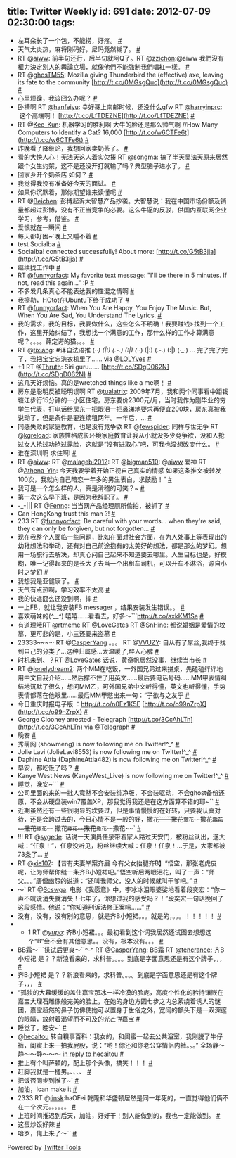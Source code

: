 title: Twitter Weekly
id: 691
date: 2012-07-09 02:30:00
tags:
---

*   左耳朵长了一个包，不能捞，好疼。  [#](http://twitter.com/tencrance/statuses/221429191923597312)
*   天气太炎热，麻将刚码好，尼玛竟然糊了。  [#](http://twitter.com/tencrance/statuses/221428295974129665)
*   RT @[aiww](http://twitter.com/aiww): 前半句还行，后半句就阿Q了。RT @[zzichon](http://twitter.com/zzichon):@aiww 我們沒有權力決定別人的輿論立場，就像他們不能強制我們唱紅一樣。  [#](http://twitter.com/tencrance/statuses/221427647882854400)
*   RT @[ghosTM55](http://twitter.com/ghosTM55): Mozilla giving Thunderbird the (effective) axe, leaving its fate to the community [http://t.co/0MGsgQuc](http://t.co/0MGsgQuc)  [#](http://twitter.com/tencrance/statuses/221427469746573313)
*   心里烦躁，我该囧么办呢？  [#](http://twitter.com/tencrance/statuses/221427427862265856)
*   卧槽啊 RT @[hanfeiyu](http://twitter.com/hanfeiyu): 幸好哥上南邮时候，还没什么gfw RT @[harryinprc](http://twitter.com/harryinprc):  这个高端啊！ [http://t.co/LfTDEZNE](http://t.co/LfTDEZNE)  [#](http://twitter.com/tencrance/statuses/221282835338760193)
*   RT @[Kee_Kun](http://twitter.com/Kee_Kun): 机器学习的胜利啊 大牛的脸还是那么帅气啊 //How Many Computers to Identify a Cat? 16,000 [http://t.co/w6CTFe6t](http://t.co/w6CTFe6t)  [#](http://twitter.com/tencrance/statuses/221170374233165825)
*   昨晚看了降级论，我想回家卖奶茶了。  [#](http://twitter.com/tencrance/statuses/221169699390636032)
*   看的大快人心！无法天这人着实欠揍 RT @[songma](http://twitter.com/songma): 搞了半天吴法天原来居然跟个女生约架，这不是还没开打就输了吗？典型脑子进水了。  [#](http://twitter.com/tencrance/statuses/221139648594972673)
*   回家乡开个奶茶店 如何？  [#](http://twitter.com/tencrance/statuses/221091905683988481)
*   我觉得我没有准备好今天的面试。  [#](http://twitter.com/tencrance/statuses/221091845705441282)
*   如果你沉默着，那你期望谁来读懂呢  [#](http://twitter.com/tencrance/statuses/220887144510656513)
*   RT @[Beichen](http://twitter.com/Beichen): 彭博起诉大智慧产品抄袭。大智慧说：我在中国市场份额及销量都超过彭博，没有不正当竞争的必要。这么牛逼的反驳，供国内互联网企业学习，参考，借鉴。  [#](http://twitter.com/tencrance/statuses/220856171328835584)
*   爱恨就在一瞬间  [#](http://twitter.com/tencrance/statuses/220765360427769856)
*   每天都好困~`晚上又睡不着  [#](http://twitter.com/tencrance/statuses/220706158640500736)
*   test Socialba  [#](http://twitter.com/tencrance/statuses/220689531261812737)
*   Socialba! connected successfully! About more: [http://t.co/G5tB3jja](http://t.co/G5tB3jja)  [#](http://twitter.com/tencrance/statuses/220688930180308992)
*   继续找工作中  [#](http://twitter.com/tencrance/statuses/220684498986205184)
*   RT @[funnyorfact](http://twitter.com/funnyorfact): My favorite text message: &quot;I&#039;ll be there in 5 minutes. If not, read this again…&quot; :P  [#](http://twitter.com/tencrance/statuses/220684376965517312)
*   不多发几条真心不能表达我的性混之情啊  [#](http://twitter.com/tencrance/statuses/220517095329382400)
*   我擦勒，HOtot在Ubuntu下终于成功了  [#](http://twitter.com/tencrance/statuses/220516822687027200)
*   RT @[funnyorfact](http://twitter.com/funnyorfact): When You Are Happy, You Enjoy The Music. But, When You Are Sad, You Understand The Lyrics.  [#](http://twitter.com/tencrance/statuses/220501299937021952)
*   我的需求，我的目标，我要做什么，这些怎么不明确！我要赚钱&gt;找到一个工作，这里开始纠结了，我想找一个满意的工作，那什么样的工作才算满意呢？。。。。薛定谔的猫。。。  [#](http://twitter.com/tencrance/statuses/220498026052067328)
*   RT @[tixiang](http://twitter.com/tixiang): #译自法语推 (·_·) (|:) (.-.) (:|) (·_·) (|:) (.-.) (:|) (·_·) ... 完了完了完了，我把宝宝忘洗衣机里了…… via @[LOLYves](http://twitter.com/LOLYves)  [#](http://twitter.com/tencrance/statuses/220481876165541888)
*   +1 RT @[Thruth](http://twitter.com/Thruth): Siri guru...... [http://t.co/SDgD062N](http://t.co/SDgD062N)  [#](http://twitter.com/tencrance/statuses/220480552418029568)
*   这几天好烦恼。真的是wretched things like a me啊！  [#](http://twitter.com/tencrance/statuses/220461588468080641)
*   房东是聪明反被聪明误啊 RT @[tualatrix](http://twitter.com/tualatrix): 2009年7月，我和两个同事看中距钱塘江步行15分钟的一小区住宅，房东要价2300元/月，当时我作为刚毕业的穷学生代表，打电话给房东一把眼泪一把鼻涕地要求再便宜200块，房东真被我说动了，但是条件是要连续租两年。一年后，...  [#](http://twitter.com/tencrance/statuses/220461135906869248)
*   同感失败的家庭教育，也是没有竞争欲 RT @[fewspider](http://twitter.com/fewspider): 同样与世无争 RT @[kgreload](http://twitter.com/kgreload): 家族性格成长环境家庭教育让我从小就没多少竞争欲，没和人抢过女人抢过功抢过露脸，这就是“没有进取心”吧，可我也没想改变什么。  [#](http://twitter.com/tencrance/statuses/220460826010730496)
*   谁在深圳啊 求住啊!  [#](http://twitter.com/tencrance/statuses/220348530932461569)
*   RT @[aiww](http://twitter.com/aiww): RT @[malagebi2012](http://twitter.com/malagebi2012): RT @[bigman510](http://twitter.com/bigman510): @[aiww](http://twitter.com/aiww) 爱神 RT @[Athena_Yin](http://twitter.com/Athena_Yin): 今天我要学着开始正视自己真实的情感 如果这条推文被转发100次，我就向自己暗恋一年多的男生表白，求鼓励！&quot;  [#](http://twitter.com/tencrance/statuses/220348056950935552)
*   我可是一个怎么样的人，真是滑稽的可笑？~  [#](http://twitter.com/tencrance/statuses/220089554546331648)
*   第一次这么早下班，是因为我辞职了。  [#](http://twitter.com/tencrance/statuses/220087688072671233)
*   -_-||| RT @[Fenng](http://twitter.com/Fenng): 当当网产品经理厕所偷拍，被抓了  [#](http://twitter.com/tencrance/statuses/219808639765069825)
*   Can HongKong trust this man ?!  [#](http://twitter.com/tencrance/statuses/219785609273806848)
*   233 RT @[funnyorfact](http://twitter.com/funnyorfact): Be careful with your words... when they&#039;re said, they can only be forgiven, but not forgotten...  [#](http://twitter.com/tencrance/statuses/219784681707675649)
*   现在我整个人面临一些问题，比如在面对社会方面，在为人处事上等表现出的幼稚想法和举动，还有对自己前途抱有的太美好的想法，都是那么的梦幻。想用一场旅行去解决，却真心问自己起来不知道要去哪里。人生目标也是，好模糊，唯一记得起来的是长大了去当一个出租车司机，可以开车不淋浴，源自小时之梦幻  [#](http://twitter.com/tencrance/statuses/219364300060499969)
*   我想我是亚健康了。  [#](http://twitter.com/tencrance/statuses/219353385277734913)
*   天气有点热啊，学习效率不太高  [#](http://twitter.com/tencrance/statuses/219312715351605248)
*   我的快递囧么还没到啊，摔  [#](http://twitter.com/tencrance/statuses/219287110753058816)
*   一上FB，就让我安装FB messager ，结果安装发生错误。。  [#](http://twitter.com/tencrance/statuses/219286512917938176)
*   喜欢萌妹的(*^__^*) 嘻嘻……看看去，好多～```http://t.co/axkKM1Se  [#](http://twitter.com/tencrance/statuses/181013315613495296)
*   有道理哦RT @[rtmeme](http://twitter.com/rtmeme) RT @[LoveGates](http://twitter.com/LoveGates) RT @[SnHine](http://twitter.com/SnHine): 都说婚姻是爱情的坟墓，更可悲的是，小三还要来盗墓  [#](http://twitter.com/tencrance/statuses/180936829711810560)
*   23333~~~····RT @[CasperYang](http://twitter.com/CasperYang) 。。。 RT @[VVUZY](http://twitter.com/VVUZY): 自从有了屌丝,我终于找到自己的分类了...这种归属感...太温暖了,醉人心脾  [#](http://twitter.com/tencrance/statuses/180936783700303872)
*   时机未到、？RT @[LoveGates](http://twitter.com/LoveGates) 话说，黄奇帆居然没事，继续当市长  [#](http://twitter.com/tencrance/statuses/180936658475155456)
*   RT @[lonelydream2](http://twitter.com/lonelydream2): 两个MM在吃饭，一外国兄弟过来拼桌，先磕磕绊绊地用中文自我介绍……然后撑不住了用英文……最后要电话号码……MM甲表情纠结地沉默了很久，想问MM乙，可外国兄弟中文听得懂，英文也听得懂，手势表情都落在他眼里……最后MM甲憋出来一句：“子欲与之友乎  [#](http://twitter.com/tencrance/statuses/180936599700389888)
*   今日重庆时报电子版 ：http://t.co/n0Ez1K5E [http://t.co/o99nZrpX](http://t.co/o99nZrpX)  [#](http://twitter.com/tencrance/statuses/180906927809757187)
*   George Clooney arrested - Telegraph [http://t.co/3CcAhLTn](http://t.co/3CcAhLTn) via @[Telegraph](http://twitter.com/Telegraph)  [#](http://twitter.com/tencrance/statuses/180839030286589954)
*   晚安  [#](http://twitter.com/tencrance/statuses/180698761989849089)
*   秀萌网 (showmeng) is now following me on Twitter!^_^  [#](http://twitter.com/tencrance/statuses/180565933943824385)
*   Jolie Lavi (JolieLavi8553) is now following me on Twitter!^_^  [#](http://twitter.com/tencrance/statuses/180290411628199938)
*   Daphine Attia (DaphineAttia482) is now following me on Twitter!^_^  [#](http://twitter.com/tencrance/statuses/180275323131265024)
*   早安，都吃饭了吗？  [#](http://twitter.com/tencrance/statuses/180085697099735040)
*   Kanye West News (KanyeWest_Live) is now following me on Twitter!^_^  [#](http://twitter.com/tencrance/statuses/179965880027983872)
*   睡觉，晚安~```  [#](http://twitter.com/tencrance/statuses/179952145502699520)
*   公司里面的来的一批人竟然不会安装纯净版，不会装驱动，不会ghost备份还原，不会从硬盘装win7覆盖XP，那我觉得我还是在这方面算不错的耶~``  [#](http://twitter.com/tencrance/statuses/179950591278190593)
*   近期虽然还有一些很明显的坎要过，但是事情慢慢的在好转，只要我认真对待，还是会跨过去的，今日心情不是一般的好，撒花~~``````撒花~~```撒花~~```撒花~~```撒花~~```撒花~~```撒花~~``` 撒花~~```撒花~~```撒花~~```撒花~~```撒花~~`  [#](http://twitter.com/tencrance/statuses/179936002545172481)
*   !!! RT @[sygede](http://twitter.com/sygede): 话说一天演员任泉带着家人路过天安门，被粉丝认出，遂大喊：“任泉！”，任泉没听见，粉丝继续大喊：任泉！任泉！…于是，大家都被73条了…  [#](http://twitter.com/tencrance/statuses/179485449285402625)
*   RT @[xie107](http://twitter.com/xie107): 【昔有夫妻举案齐眉 今有父女抬腿齐B】“悟空，那张老虎皮呢，让为师帮你缝一条齐B小短裙吧。”悟空听后两眼泪花，叫了一声：“师父。。。”唐僧幽怨的说道：“还叫我师父，没人的时候就叫干爹吧。”  [#](http://twitter.com/tencrance/statuses/179485236235747328)
*   ～` RT @[Scswga](http://twitter.com/Scswga): 电影《我愿意》中，李冰冰泪眼婆娑地看着段奕宏：“你一声不吭说消失就消失！七年了，你想过我的感受吗？！”段奕宏一句话挽回了这段感情。他说：“你知道刑诉法修正案吗……”  [#](http://twitter.com/tencrance/statuses/179485180074012674)
*   没有，没有，没有别的意思，就是齐B小短裙。。。就是的，。。。！！！！！  [#](http://twitter.com/tencrance/statuses/179458948951318530)
*   + 1 RT @[_yupo_](http://twitter.com/_yupo_): 齐B小短裙。。。最初看到这个词我居然还试图去想想这个“B”会不会有其他意思。。没有，根本没有。。。  [#](http://twitter.com/tencrance/statuses/179457688365838337)
*   BB霜～```搽试后更爽～``^-^ RT @[CasperYang](http://twitter.com/CasperYang): BB霜 RT @[tencrance](http://twitter.com/tencrance): 齐B小短裙 是？？新浪看来的，求科普。。。。到底是字面意思还是有这个牌子，，，  [#](http://twitter.com/tencrance/statuses/179457579804663808)
*   齐B小短裙 是？？新浪看来的，求科普。。。。到底是字面意思还是有这个牌子，，，  [#](http://twitter.com/tencrance/statuses/179446136698978305)
*   “孤独的大幕缓缓的盖住嘉宝那冰一样冷漠的脸庞，高度个性化的矜持镶嵌在嘉宝大理石雕像般完美的脸上，在她的身边方圆七步之内总萦绕着诱人的谜团，嘉宝超然的鼻子仿佛使她可以置身于世俗之外，宽阔的额头下是一双深邃的眼睛，放射着渴望而不可及的光芒”#嘉宝  [#](http://twitter.com/tencrance/statuses/179423153817268224)
*   睡觉了，晚安~`  [#](http://twitter.com/tencrance/statuses/179210639414280192)
*   @[hecaitou](http://twitter.com/hecaitou) 转自糗事百科：我女的，和闺蜜一起去公共浴室，我刚脱了牛仔裤，闺蜜上来一拍我屁股，说：“哟！你还和你老公穿情侣内裤。。。” 全场静～静～～静～～～  [in reply to hecaitou](http://twitter.com/hecaitou/statuses/179180486411829248) [#](http://twitter.com/tencrance/statuses/179180769384726529)
*   推上有个叫萨顿的，配上那个头像，搞笑！！！  [#](http://twitter.com/tencrance/statuses/179180061637881859)
*   赶脚我就是一搓男。、、、、  [#](http://twitter.com/tencrance/statuses/179179955308077057)
*   把饭否同步到推了~`  [#](http://twitter.com/tencrance/statuses/179158738182225921)
*   加油，Ican make it  [#](http://twitter.com/tencrance/statuses/179158554006126592)
*   2333 RT @[linsk](http://twitter.com/linsk):haOFei 乾隆和华盛顿居然是同一年死的，一直觉得他们俩不在一个次元。。。。。。  [#](http://twitter.com/tencrance/statuses/179149029249261568)
*   上班时间推迟到后天，加油，好好干！别人能做到的，我也一定能做到。  [#](http://twitter.com/tencrance/statuses/179148897271300096)
*   这蛋炒饭好辣  [#](http://twitter.com/tencrance/statuses/179148694053064704)
*   哈罗，俺上来了～``  [#](http://twitter.com/tencrance/statuses/179148291664117760)

Powered by [Twitter Tools](http://alexking.org/projects/wordpress)